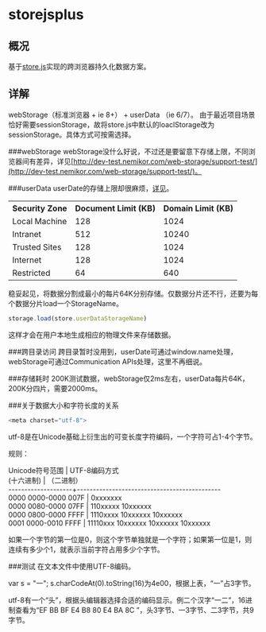 # storejsplus

## 概况
基于[store.js](https://github.com/marcuswestin/store.js)实现的跨浏览器持久化数据方案。

## 详解
webStorage（标准浏览器 + ie 8+） + userData （ie 6/7）。
由于最近项目场景恰好需要sessionStorage，故将store.js中默认的loaclStorage改为sessionStorage。具体方式可按需选择。

###webStorage
webStorage没什么好说，不过还是要留意下存储上限，不同浏览器间有差异，详见[http://dev-test.nemikor.com/web-storage/support-test/](http://dev-test.nemikor.com/web-storage/support-test/)。

###userData
userDate的存储上限却很麻烦，[详见](https://msdn.microsoft.com/en-us/library/ms531424(v=vs.85).aspx)。

<table>
  <tbody>
    <tr>
      <th> Security Zone </th>
      <th> Document Limit (KB) </th>
      <th> Domain Limit (KB) </th>
    </tr>
    <tr>
      <td> Local Machine </td>
      <td> 128 </td>
      <td> 1024 </td>
    </tr>
    <tr>
      <td> Intranet </td>
      <td> 512 </td>
      <td> 10240 </td>
    </tr>
    <tr>
      <td> Trusted Sites </td>
      <td> 128 </td>
      <td> 1024 </td>
    </tr>
    <tr>
      <td> Internet </td>
      <td> 128 </td>
      <td> 1024 </td>
    </tr>
    <tr>
      <td> Restricted </td>
      <td> 64 </td>
      <td> 640 </td>
    </tr>
  </tbody>
</table>

稳妥起见，将数据分割成最小的每片64K分别存储。仅数据分片还不行，还要为每个数据分片load一个StorageName。
``` javascript
storage.load(store.userDataStorageName)
```
这样才会在用户本地生成相应的物理文件来存储数据。

###跨目录访问
跨目录暂时没用到，userDate可通过window.name处理，webStorage可通过Communication APIs处理，这里不再细说。

###存储耗时
200K测试数据，webStorage仅2ms左右，userData每片64K，200K分四片，需要2000ms。

###关于数据大小和字符长度的关系
``` javascript
<meta charset="utf-8">
```
utf-8是在Unicode基础上衍生出的可变长度字符编码，一个字符可占1-4个字节。

规则：
<div>
  <p> Unicode符号范围   |        UTF-8编码方式<br>
    (十六进制)          |              （二进制）<br>
    --------------------+---------------------------------------------<br>
    0000 0000-0000 007F | 0xxxxxxx<br>
    0000 0080-0000 07FF | 110xxxxx 10xxxxxx<br>
    0000 0800-0000 FFFF | 1110xxxx 10xxxxxx 10xxxxxx<br>
    0001 0000-0010 FFFF | 11110xxx 10xxxxxx 10xxxxxx 10xxxxxx</p>
  <p>如果一个字节的第一位是0，则这个字节单独就是一个字符；如果第一位是1，则连续有多少个1，就表示当前字符占用多少个字节。</p>
</div>

###测试
在文本文件中使用UTF-8编码。

var s = "一";
s.charCodeAt(0).toString(16)为4e00，根据上表，“一”占3字节。

utf-8有一个“头”，根据头编辑器选择合适的编码显示。例二个汉字“一二”，16进制查看为“EF BB BF E4 B8 80 E4 BA  8C ”，头3字节、一3字节、二3字节，共9字节。

